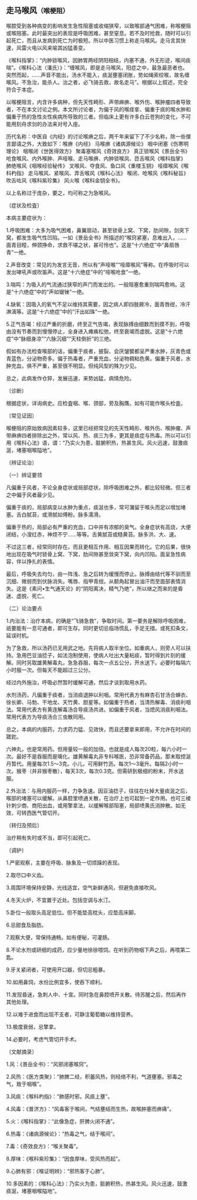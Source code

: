 ## 走马喉风<small>（喉梗阻）</small>

喉腔受到各种病变的影响发生急性阻塞或收缩狭窄，以致喉部通气困难，称喉梗阻或喉阻塞。此时最突出的表现是呼吸困难，甚至窒息。若不及时抢救，随时可以引起死亡，而且从发病到死亡为时极短。所以中医习惯上称走马喉风。走马言其快速，风雷火电以风来喻其凶猛善变。

《喉科指掌》：“内肿锁喉风，因肺胃两经阴阳相结，内塞不通，外无形迹，喉间痰喘”。《喉科心法（潘氏）》：“缠喉风，即是走马喉风，阳症之中，最急最恶者也。突然而起，……声音不能出，汤水不能入，痰涎壅塞闭胀，势如绳索绞喉，故名缠喉风。不急治，能杀人。治之者，必飞骑去救，故名走马”。根据以上叙述，完全符合于本症。

以喉梗阻言，内含许多病种，但先天性畸形、声带麻痹、喉外伤、喉肿瘤四者导致者，不在本文讨论之例。本文所讨论者，为偏于风的喉痉挛、偏重于痰的喉水肿和偏重于热的急性炎性疾病所导致的三者。但临床上更有许多白云苍狗的变化，不可能用刻舟求剑的办法来对号入座。

历代名称：中医自《内经》的讨论喉痹之后，两千年来留下了不少名称，除一些俚言鄙语之外，大致如下：喉痹《内经》 马喉痹《诸病源候论》 咽中闭塞《伤寒明理论》 咽喉闭《世医得效方》 聚毒塞喉风《奇效良方》 真正锁喉风《景岳全书》 呛食喉风、内外喉肿、声哑喉、走马喉痹、内肿锁喉凤、匝舌喉风《喉科指掌》 肺绝喉风《咽喉经验秘传》 叉喉风、夺食风、鱼口风《重楼玉钥》 哑瘴喉风《喉科杓指》 走马喉风、紧喉风、弄舌喉风《喉科心法》 喉闭、呛喉风《喉科秘旨》 吹舌咗风《喉科紫珍集》 风火喉《喉科金钥全书》。

以上名称过于庞杂，要之，均可称之为急喉风。

〔症状及检査〕

本病主要症状为：

1.呼吸困难：大多为吸气困难，鼻翼扇动，甚至锁骨上窝、下窝，肋间隙，剑突下窝，都发生吸气性凹陷。一如《景岳全书》所描述的“喉窍紧塞，息难出入，……面青目瞠，伸颈挣命，求救不堪之状，甚可怜也”。这是“十六绝症”中“鼻扇唇青”一绝。

2.声音改变：常见的为发言无音，所以有“声哑喉”“哑瘴喉风”等称。在呼吸时可以发出哮吼声或吹笛声。这是“十六绝症”中的“哑喉呛食”一绝。

3.喘鸣：为吸入的气流通过狭窄的声门而发岀的。一般阻塞愈重则喘鸣愈响。这是“十六绝症”中的“声如锯锉”一绝。

4.缺氧：因吸入的氧气不足以维持其需要，因之病人即四肢厥冷，面青唇绀，冷汗淋漓等。这是“十六绝症”中的“汗出如珠”一绝。

5.正气告竭：经过严重的折磨，终至正气告竭，表现脉搏由细数而到摸不到，呼吸由没有节奏而到慢慢停止，全身进入瘫痪松弛，终至衰竭而虚脱。这是“十六绝症”中“脉细身凉”“六脉沉细”“天柱倒折”的三绝。

假如有办法检查喉部的话，偏重于痰者，披裂、会厌皱襞都呈严重水肿，灰青色或青蓝色，分泌物奇多。偏于热毒者，严重充血，分泌物稠粘色黄。偏重于风者，水肿充血，俱不严重，甚至很不明显。但纯风型的殊为少见。

总之，此病发作仓猝，发展迅速，来势凶猛，病情危险。

〔诊断〕

根据症状，详询病史。应检査咽、喉、颈部，旁及胸膺。如有可能作喉头检査。

〔常见证因〕

喉梗阻的原始致病因素较多，这里已经把常见的先天性畸形、喉外伤、喉肿瘤、声带麻痹四者排除出之外，常以风、热、痰三为多，更其是痰症与热毒。所以可以引用《喉科心法》语，谓：“乃实火为患，脏腑积热，热甚生风。风火迅速，鼓激痰涎，堵塞咽喉隘地”。

〔辨证论治〕

（一）辨证要领

凡偏重于风者，不论全身症状或局部症状，除呼吸困难之外，都比较轻微。但三者之中偏于风者最少见。

偏重于痰的，局部病变以水肿为重点，痰涎也多，常可潴留于喉头而足以增加堵塞。舌白腻苔，或滑腻如傅粉。脉多濡滑。

偏重于热的，局部必有严重的充血，口中并有浓郁的臭气。全身症状有高烧，大便闭结，小溲红赤，神烦不宁……等等。舌黄腻苔或糙黄苔。脉多洪、大、速。

不过这三者，经常同时存在。而且更相互作用、相互因果而转化。它的后果，很快地出现在吸气时锁骨上窝、下窝，肋间隙甚至敛突下窝，向内凹陷。面呈急性病容，伴以挣扎的表情。

最后，呼吸失去均匀，由一阵浅、急之后转为缓慢而停止。脉搏由结代等不驯而至沉细、微弱而到伏脉消失。嘴唇、指甲青绀。从额角起冒出油汗而至面部表情消失。这是《素问•生气通天论》的“阴阳离决，精气乃绝”，所以继之而来的是昏迷、虚脱、死亡。

（二）论治要点

1.内治法：治疗本病，的确是“飞骑急救”，争取时间。第一要务是解除呼吸困难，祇要能有一息可通者，即可生存。同时更切忌临场慌乱，手足无措。或死扣条文，延误时机。

为了急救，所以汤药已无用武之地。先将病人取半坐位。如重病人，则旁人可以扶持。急用巴豆油捻子，如法泡制使用，使病人吐出大量粘痰，暂时得到片刻的缓解。同时另取雄黄解毒丸，急急吞服，每次一点五公分，开水送下。必要时每隔六小时服一次。但每天不能超过三公分。

经过内外施治，呼吸必然暂时缓解可通，然后才谈到取用水药。

水剂汤药，凡偏重于痰者，当消痰退肿以利咽。常用代表方有麻杏石甘汤合蝉衣、徐长卿、马勃、干地龙、天竹黄、胆星等。如偏重于热者，当清热解毒、消痰利咽法。常用代表方有黄连解毒汤合导痰汤共进。如偏重于风者，当熄风消痰利咽法。常用代表方为导痰汤合三虫散同用。

总之，本病的内服药，力求药力猛、见效快，而且还要拿来即用，不允许在时间的蹉跎。

六神丸，也是常用药。但用量较一般的加倍。也就是成人每次20粒，每六小时一次。最好不是吞服而是噙化。雄黄解毒丸非专科喉医，恐非常备药品，那末取控涎丹暂代。用量每次1.5〜3克。小儿，可用鲜竹沥。每次1〜3毫升。每隔2小时一次。猴枣（并非猴枣散），每天3次，每次0.3克。但需研到极细的粉末，开水送服。

2.外治法：与用内服药一样，力争急速。因豆油捻子，往往在吐掉大量痰涎之后，喉部的堵塞可以缓解。从鼻腔里喷通关散，在治疗上也可起到一定作用。也可三棱针刺少商、商阳出血，或用擎拿法，以缓解喉部阻塞，局部喷黄氏消肿散。如无效，可转西医气管切开。

〔转归及预后〕

治疗稍有失时或不当，即可引起死亡。

〔调护〕

1.严密观察，主要在呼吸、脉象及一切烦躁的表现。

2.取尽口中义齿。

3.周围环境保持安静，光线适宜，空气新鲜通风，但避免直接吹风。

4.冬天火炉，不宜置于近处。包括空调与水汀。

5.卧位一般取头高足低位。但不能垫高枕头，应垫高床脚。

6.忌甜食及脂肪。

7.观察大便，常保持通畅。如有便秘，可灌肠。

8.不论水剂或研细的成药，应少量地徐徐喂饲。在听到药物咽下声之后，再喂第二匙。

9.牙关紧闭者，可使用开口器，但切忌粗暴。

10.如用鼻饲，水份比例宜多，使吞下顺利。

11.发现昏迷，急刺人中、十宣。同时急在鼻腔喷开关散。待苏醒之后，然后再作其他处理。

12.以难于进食而出现不支者，可静注葡萄糖以维持营养。

13.极度衰弱，忌擎拿。

14.必要时，考虑气管切开手术。

〔文献摘录〕

1.风：《景岳全书》：“风邪闭塞喉窍”。

2.风热：《医方类聚》：“肺脾二经，积蓄风热，则经络不利，气道壅塞。邪毒之气，致于咽喉”。

3.风痰：《喉科杓指》：“肺感时邪，风痰上壅”。

4.风毒：《普济方》：“风毒客于喉间，气结壅结而生热，故喉肿塞而痹痛”。

5.火：《喉科指掌》：“此像急症，肝脾火闭不通”。

6.热毒：《诸病源候论》：“热毒之气，结于喉间”。

7.毒：《奇效良方》：“喉关聚毒”。

8.厚味：《喉科紫珍集》：“因食厚味，受风热而起”。

9.心肺有邪：《喉证明辨》：“邪热客于心肺”。

10.多因素的：《喉科心法》：乃实火为患，脏腑积热，热甚生风。风火迅速，鼓激痰涎，堵塞咽喉隘地”。
